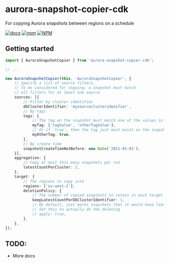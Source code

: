 # aurora-snapshot-copier-cdk
For copying Aurora snapshots between regions on a schedule

[![docs](https://img.shields.io/badge/docs-!-brightgreen)](https://isotoma.github.io/aurora-snapshot-copier-cdk/) [![npm](https://img.shields.io/npm/v/aurora-snapshot-copier-cdk)](https://www.npmjs.com/package/aurora-snapshot-copier-cdk) [![NPM](https://img.shields.io/npm/l/aurora-snapshot-copier-cdk)](./LICENSE)

## Getting started

```typescript
import { AuroraSnapshotCopier } from 'aurora-snapshot-copier-cdk';

// ...

new AuroraSnapshotCopier(this, 'AuroraSnapshotCopier', {
    // Specify a list of source filters.
    // To be considered for copying, a snapshot must match
    // all filters for at least one source
    sources: [{
        // Filter by cluster identifier
        dbClusterIdentifier: 'mysourceclusteridenifier',
        // By tags
        tags: {
            // The tag on the snapshot must match one of the values in the list
            myTag: ['tagValue', 'otherTagValue'],
            // Or if `true`, then the tag just must exist on the snapshot at all
            myOtherTag: true,
        },
        // By create time
        snapshotCreateTimeNotBefore: new Date('2021-01-01'),
    }],
    aggregation: {
        // Copy at most this many snapshots per run
        latestCountPerCluster: 2,
    },
    target: {
        // The regions to copy into
        regions: ['eu-west-2'],
        deletionPolicy: {
            // The number of copied snapshots to retain in each target region
            keepLatestCountPerDbClusterIdentifier: 1,
            // By default, just marks snapshots that it would have liked to delete.
            // Set this to actually do the deleting
            // apply: true,
        },
    },
});
```

## TODO:

- More docs
